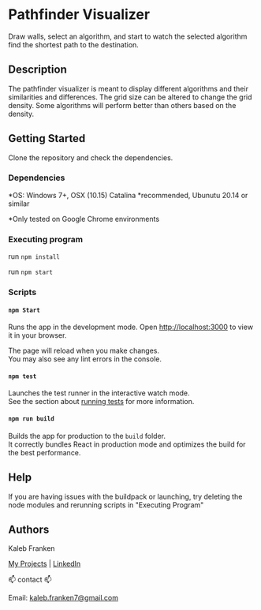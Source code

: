 # Pathfinder Visualizer

Draw walls, select an algorithm, and start to watch the selected algorithm find the shortest path to the destination.

## Description

The pathfinder visualizer is meant to display different algorithms and their similarities and differences. The grid size can be altered to change the grid density. Some algorithms will perform better than others based on the density.

## Getting Started

Clone the repository and check the dependencies.

### Dependencies

*OS: Windows 7+, OSX (10.15) Catalina *recommended, Ubunutu 20.14 or similar

*Only tested on Google Chrome environments

### Executing program

run ```npm install``` 

run ```npm start```

### Scripts

#### `npm Start`

Runs the app in the development mode.
Open [http://localhost:3000](http://localhost:3000) to view it in your browser.

The page will reload when you make changes.\
You may also see any lint errors in the console.

#### `npm test`

Launches the test runner in the interactive watch mode.\
See the section about [running tests](https://facebook.github.io/create-react-app/docs/running-tests) for more information.

#### `npm run build`

Builds the app for production to the `build` folder.\
It correctly bundles React in production mode and optimizes the build for the best performance.

## Help

If you are having issues with the buildpack or launching, try deleting the node modules and rerunning scripts in "Executing Program"

## Authors



Kaleb Franken

[My Projects](Kaleb-Franken.technology) | [LinkedIn](https://www.linkedin.com/in/kaleb-f/)

📫 contact 📫

Email: kaleb.franken7@gmail.com
